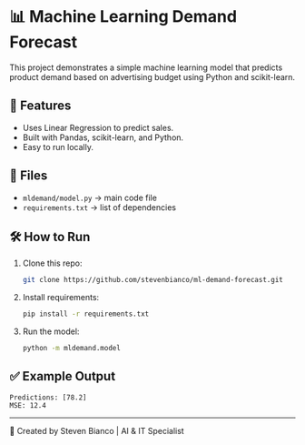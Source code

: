 # 📊 Machine Learning Demand Forecast

This project demonstrates a simple machine learning model that predicts product demand based on advertising budget using Python and scikit-learn.

## 🚀 Features
- Uses Linear Regression to predict sales.
- Built with Pandas, scikit-learn, and Python.
- Easy to run locally.

## 📂 Files
- `mldemand/model.py` → main code file
- `requirements.txt` → list of dependencies

## 🛠 How to Run
1. Clone this repo:
   ```bash
   git clone https://github.com/stevenbianco/ml-demand-forecast.git
   ```
2. Install requirements:
   ```bash
   pip install -r requirements.txt
   ```
3. Run the model:
   ```bash
   python -m mldemand.model
   ```

## ✅ Example Output
```
Predictions: [78.2]
MSE: 12.4
```

---

📌 Created by Steven Bianco | AI & IT Specialist
